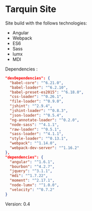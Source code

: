 # Tarquin Site

Site build with the follows technologies:

* Angular
* Webpack
* ES6
* Sass
* lumx
* MDI

Dependencies :
```json
"devDependencies": {
  "babel-core": "^6.21.0",
  "babel-loader": "^6.2.10",
  "babel-preset-es2015": "^6.18.0",
  "css-loader": "^0.26.1",
  "file-loader": "^0.9.0",
  "jshint": "^2.9.4",
  "jshint-loader": "^0.8.3",
  "json-loader": "^0.5.4",
  "ng-annotate-loader": "^0.2.0",
  "node-sass": "^4.1.1",
  "raw-loader": "^0.5.1",
  "sass-loader": "^4.1.1",
  "style-loader": "^0.13.1",
  "webpack": "^1.14.0",
  "webpack-dev-server": "^1.16.2"
},
"dependencies": {
  "angular": "^1.6.1",
  "bourbon": "^4.2.7",
  "jquery": "^3.1.1",
  "mdi": "^1.7.22",
  "moment": "^2.17.1",
  "node-lumx": "^1.0.0",
  "velocity": "^0.7.2"
}
```

Version: 0.4
